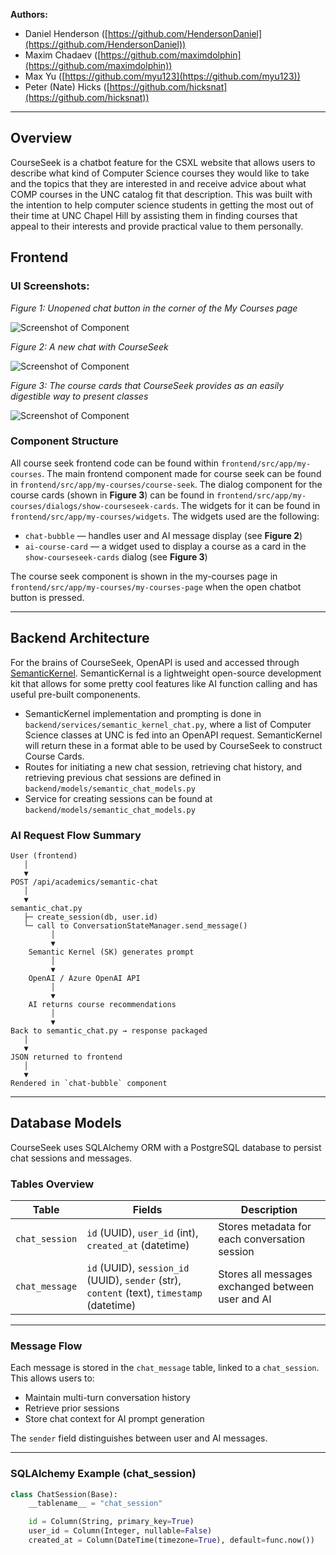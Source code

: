 **Authors:**

- Daniel Henderson ([https://github.com/HendersonDaniel](https://github.com/HendersonDaniel))
- Maxim Chadaev ([https://github.com/maximdolphin](https://github.com/maximdolphin))
- Max Yu ([https://github.com/myu123](https://github.com/myu123))
- Peter (Nate) Hicks ([https://github.com/hicksnat](https://github.com/hicksnat))

---

## Overview

CourseSeek is a chatbot feature for the CSXL website that allows users to describe what kind of Computer Science courses they would like to take and the topics that they are interested in and receive advice about what COMP courses in the UNC catalog fit that description. This was built with the intention to help computer science students in getting the most out of their time at UNC Chapel Hill by assisting them in finding courses that appeal to their interests and provide practical value to them personally.

## Frontend

### UI Screenshots:

_Figure 1: Unopened chat button in the corner of the My Courses page_

![Screenshot of Component](images/unopened_chat_button.png)

_Figure 2: A new chat with CourseSeek_

![Screenshot of Component](images/opened_chat_panel.png)

_Figure 3: The course cards that CourseSeek provides as an easily digestible way to present classes_

![Screenshot of Component](images/course_cards.png)

### Component Structure

All course seek frontend code can be found within `frontend/src/app/my-courses`. The main frontend component made for course seek can be found in `frontend/src/app/my-courses/course-seek`. The dialog component for the course cards (shown in **Figure 3**) can be found in `frontend/src/app/my-courses/dialogs/show-courseseek-cards`. The widgets for it can be found in `frontend/src/app/my-courses/widgets`. The widgets used are the following:

- `chat-bubble` — handles user and AI message display (see **Figure 2**)
- `ai-course-card` — a widget used to display a course as a card in the `show-courseseek-cards` dialog (see **Figure 3**)

The course seek component is shown in the my-courses page in `frontend/src/app/my-courses/my-courses-page` when the open chatbot button is pressed. 

---

## Backend Architecture

For the brains of CourseSeek, OpenAPI is used and accessed through [SemanticKernel](https://learn.microsoft.com/en-us/semantic-kernel/overview/). SemanticKernal is a lightweight open-source development kit that allows for some pretty cool features like AI function calling and has useful pre-built componenents. 

- SemanticKernel implementation and prompting is done in `backend/services/semantic_kernel_chat.py`, where a list of Computer Science classes at UNC is fed into an OpenAPI request. SemanticKernel will return these in a format able to be used by CourseSeek to construct Course Cards.
- Routes for initiating a new chat session, retrieving chat history, and retrieving previous chat sessions are defined in `backend/models/semantic_chat_models.py`
- Service for creating sessions can be found at `backend/models/semantic_chat_models.py`

### AI Request Flow Summary

```text
User (frontend)
   │
   ▼
POST /api/academics/semantic-chat
   │
   ▼
semantic_chat.py
   ├─ create_session(db, user.id)
   └─ call to ConversationStateManager.send_message()
         │
         ▼
    Semantic Kernel (SK) generates prompt
         │
         ▼
    OpenAI / Azure OpenAI API
         │
         ▼
    AI returns course recommendations
         │
         ▼
Back to semantic_chat.py → response packaged
   │
   ▼
JSON returned to frontend
   │
   ▼
Rendered in `chat-bubble` component
```

---

## Database Models

CourseSeek uses SQLAlchemy ORM with a PostgreSQL database to persist chat sessions and messages.

### Tables Overview

| Table          | Fields                                                                                     | Description                                       |
| -------------- | ------------------------------------------------------------------------------------------ | ------------------------------------------------- |
| `chat_session` | `id` (UUID), `user_id` (int), `created_at` (datetime)                                      | Stores metadata for each conversation session     |
| `chat_message` | `id` (UUID), `session_id` (UUID), `sender` (str), `content` (text), `timestamp` (datetime) | Stores all messages exchanged between user and AI |

---

### Message Flow

Each message is stored in the `chat_message` table, linked to a `chat_session`. This allows users to:

- Maintain multi-turn conversation history
- Retrieve prior sessions
- Store chat context for AI prompt generation

The `sender` field distinguishes between user and AI messages.

---

### SQLAlchemy Example (chat_session)

```python
class ChatSession(Base):
    __tablename__ = "chat_session"

    id = Column(String, primary_key=True)
    user_id = Column(Integer, nullable=False)
    created_at = Column(DateTime(timezone=True), default=func.now())
```
